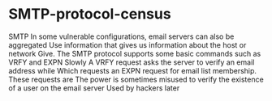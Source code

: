 # SMTP-protocol-census
SMTP In some vulnerable configurations, email servers can also be aggregated Use information that gives us information about the host or network Give. The SMTP protocol supports some basic commands such as VRFY and EXPN Slowly A VRFY request asks the server to verify an email address while Which requests an EXPN request for email list membership. These requests are The power is sometimes misused to verify the existence of a user on the email server Used by hackers later
